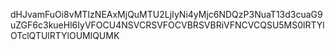 dHJvamFuOi8vMTIzNEAxMjQuMTU2LjIyNi4yMjc6NDQzP3NuaT13d3cuaG9uZGF6c3kueHl6IyVFOCU4NSVCRSVFOCVBRSVBRiVFNCVCQSU5MS0lRTYlOTclQTUlRTYlOUMlQUMK
